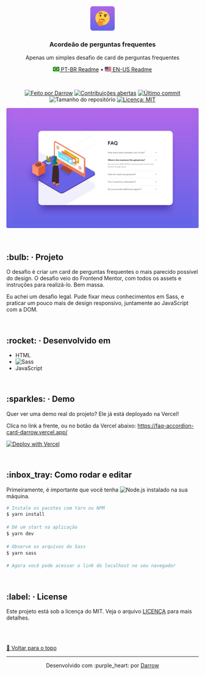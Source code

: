 <div align="center" id="top">
  <!-- Logo & Basic info project -->
  <a href="https://faq-accordion-card-darrow.vercel.app/">
    <img src="https://github.com/darrow12/faq-accordion-card/blob/main/.github/logo.png" alt="Logo do projeto" height="64"/>
  </a>

  <h3>Acordeão de perguntas frequentes</h3>
  <p>Apenas um simples desafio de card de perguntas frequentes</p>

  <!-- Readme languages -->
  <p>
    <a href="README-pt.md"><img src="https://github.com/darrow12/faq-accordion-card/blob/main/.github/br.png" height="12"> PT-BR Readme</a> 
    • 
    <a href="README.md"><img src="https://github.com/darrow12/faq-accordion-card/blob/main/.github/us.png" height="12"> EN-US Readme</a>
  </p>

  <br>

  <!-- Badges-->
[![Feito por Darrow](https://img.shields.io/badge/Feito%20por-Darrow-6949FF?logo=github\&labelColor=1C1F2A)](https://github.com/darrow12)
[![Contribuições abertas](https://img.shields.io/badge/Contribui%C3%A7%C3%B5es-abertas-6949FF?labelColor=1C1F2A)](https://github.com/darrow12/faq-accordion-card/pulls)
[![Último commit](https://img.shields.io/github/last-commit/darrow12/faq-accordion-card?color=6949FF\&labelColor=1C1F2A\&label=%C3%9Altimo%20commit)](https://github.com/darrow12/faq-accordion-card/commits/main)
![Tamanho do repositório](https://img.shields.io/github/repo-size/darrow12/faq-accordion-card?color=6949FF\&labelColor=1C1F2A\&label=Tamanho%20do%20repo)
[![Licença: MIT](https://img.shields.io/github/license/darrow12/faq-accordion-card?color=6949FF\&labelColor=1C1F2A\&label=Licen%C3%A7a)](https://github.com/darrow12/faq-accordion-card/blob/main/LICENSE)

![](https://github.com/darrow12/faq-accordion-card/blob/main/.github/hero.png)
</div>

<br>

<h2 id="project">:bulb: · Projeto</h2>

O desafio é criar um card de perguntas frequentes o mais parecido possível do design. O desafio veio do Frontend Mentor, com todos os assets e instruções para realizá-lo. Bem massa.

Eu achei um desafio legal. Pude fixar meus conhecimentos em Sass, e praticar um pouco mais de design responsivo, juntamente ao JavaScript com a DOM.

<br>

<h2 id="coded">:rocket: · Desenvolvido em</h2>

- HTML
- ![Sass](https://sass-lang.com/)
- JavaScript

<br>

<h2 id="demo">:sparkles: · Demo</h2>

Quer ver uma demo real do projeto? Ele já está deployado na Vercel!

Clica no link a frente, ou no botão da Vercel abaixo: https://faq-accordion-card-darrow.vercel.app/

[![Deploy with Vercel](https://vercel.com/button)](https://faq-accordion-card-darrow.vercel.app/)

<br>

<h2 id="run">:inbox_tray: Como rodar e editar</h2>

Primeiramente, é importante que você tenha ![Node.js](https://nodejs.org) instalado na sua máquina.

```bash
# Instale os pacotes com Yarn ou NPM
$ yarn install

# Dê um start na aplicação
$ yarn dev

# Observe os arquivos do Sass
$ yarn sass

# Agora você pode acessar o link do localhost no seu navegador
```

<br>

<h2 id="license">:label: · License</h2>

Este projeto está sob a licença do MIT. Veja o arquivo [LICENÇA](https://github.com/darrow12/faq-accordion-card/blob/main/LICENSE) para mais detalhes.

<br>
<br>

<a href='#top'>:arrow_up_small: Voltar para o topo</a>

<hr>

<p align="center">Desenvolvido com :purple_heart: por <a href="https://github.com/darrow12">Darrow</a></p>
